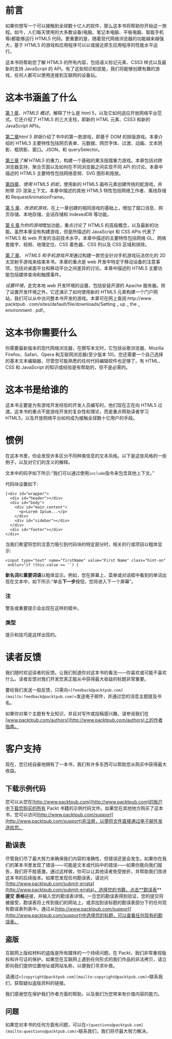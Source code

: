 # 前言

如果你想写一个可以接触到全球数十亿人的软件，那么这本书将帮助你开始这一旅程。如今，人们每天使用的大多数设备(电脑、笔记本电脑、平板电脑、智能手机等)都能够运行 HTML5 代码。更重要的是，随着现代网络浏览器的功能越来越强大，基于 HTML5 的游戏和应用程序可以以或接近原生应用程序的性能水平运行。

这本书将帮助您了解 HTML5 的所有内容，包括语义标记元素、CSS3 样式以及最新的支持 JavaScript 的 API。有了这些知识和技能，我们将能够创建有趣的游戏，任何人都可以使用连接到互联网的设备玩。

# 这本书涵盖了什么

[第 1 章](1.html "Chapter 1. An Overview of HTML5")、*HTML5 概述*，解释了什么是 html 5，以及它如何适应开放网络平台范式。它还介绍了 HTML5 的三大支柱，即新的 HTML 元素、CSS3 和新的 JavaScript APIs。

[第二章](2.html "Chapter 2. HTML5 Typography")*html 5 排版*介绍了书中的第一款游戏，即基于 DOM 的排版游戏。本章介绍的 HTML5 主要特性包括网页表单、元数据、网页字体、过渡、动画、文本阴影、框阴影、窗口。JSON，和 querySelector。

[第三章](3.html "Chapter 3. Understanding the Gravity of HTML5")*了解 HTML5* 的重力，构建一个基础的果冻摇摆重力游戏。本章包括对跨浏览器支持、聚合页面以及如何在不同浏览器之间实现不同 API 的讨论。本章中描述的 HTML5 主要特性包括网络音频、SVG 图形和拖放。

[第四章](4.html "Chapter 4. Using HTML5 to Catch a Snake")、*使用 HTML5 抓蛇*，使用新的 HTML5 画布元素创建传统的蛇游戏，并附带 2D 渲染上下文。本章中描述的其他 HTML5 特性包括网络工作者、离线存储和 RequestAnimationFrame。

[第 5 章](5.html "Chapter 5. Improving the Snake Game")、*改进蛇游戏*，在上一章创建的相同游戏的基础上，增加了窗口消息、网页存储、本地存储、会话存储和 IndexedDB 等功能。

[第 6 章](6.html "Chapter 6. Adding Features to Your Game")*为你的游戏*增加功能，重点讨论了 HTML5 的高级概念，以及最新的功能。虽然本章没有构建游戏，但是所描述的 JavaScript 和 CSS APIs 代表了 HTML5 和 web 开发的当前技术水平。本章中描述的主要特性包括网络 GL、网络套接字、视频、地理定位、CSS 着色器、CSS 列以及 CSS 区域和排除。

[第 7 章](7.html "Chapter 7. HTML5 and Mobile Game Development")、 *HTML5 和手机游戏开发*通过构建一款完全针对手机游戏玩法优化的 2D 太空射手游戏来结束本书。本章的重点是 web 开发中特定于移动设备的注意事项，包括对桌面平台和移动平台之间差异的讨论。本章中描述的 HTML5 主要功能包括媒体查询和触摸事件。

*设置环境*，走完本地 web 开发环境的设置，包括安装开源的 Apache 服务器。除了设置开发环境之外，它还演示了如何使用新的 HTML5 元素构建一个门户网站，我们可以从中访问整本书开发的游戏。本章可在网上查阅:http://www . packtpub . com/sites/default/file/downloads/Setting _ up _ the _ environment . pdf。

# 这本书你需要什么

你需要最新版本的现代网络浏览器，在撰写本文时，它包括谷歌浏览器、Mozilla Firefox、Safari、Opera 和互联网浏览器(至少版本 10)。您还需要一个自己选择的基本文本编辑器，尽管您可能熟悉的任何代码编辑软件也足够了。有 HTML、CSS 和 JavaScript 的知识或经验是有帮助的，但不是必需的。

# 这本书是给谁的

这本书主要是为有游戏开发经验的开发人员编写的，他们现在正在向 HTML5 过渡。这本书的重点不是游戏开发的复杂性和理论，而是重点帮助读者学习 HTML5，以及开放网络平台如何成为接触全球数十亿用户的手段。

# 惯例

在这本书里，你会发现许多区分不同种类信息的文本风格。以下是这些风格的一些例子，以及对它们的含义的解释。

文本中的码字如下所示:“我们可以通过使用`include`指令来包含其他上下文。”

代码块设置如下:

```
[<div id="wrapper">
  <div id="header"></div>
  <div id="body">
    <div id="main_content">
      <p>Lorem Ipsum...</p>
    </div>
    <div id="sidebar"></div>
  </div>
  <div id="footer"></div>
</div>
```

当我们希望将您的注意力吸引到代码块的特定部分时，相关的行或项目以粗体显示:

```
<input type="text" name="firstName" value="First Name" class="hint-on"
 onblur="if (this.value == '') {

```

**新名词**和**重要词语**以粗体显示。例如，您在屏幕上、菜单或对话框中看到的单词出现在文本中，如下所示:“单击**下一步**按钮，您将进入下一个屏幕”。

### 注

警告或重要提示会出现在这样的框中。

### 类型

提示和技巧是这样出现的。

# 读者反馈

我们随时欢迎读者的反馈。让我们知道你对这本书的看法——你喜欢或可能不喜欢什么。读者反馈对我们开发您真正能从中获得最大收益的标题非常重要。

要给我们发送一般反馈，只需向`<[feedback@packtpub.com](mailto:feedback@packtpub.com)>`发送电子邮件，并通过您的消息主题提及书名。

如果你对某个主题有专业知识，并且对写作或投稿感兴趣，请参阅我们在[www.packtpub.com/authors](http://www.packtpub.com/authors)上的作者指南。

# 客户支持

现在，您已经自豪地拥有了一本书，我们有许多东西可以帮助您从购买中获得最大收益。

## 下载示例代码

您可以从您在[http://www.packtpub.com](http://www.packtpub.com)的账户中下载您购买的所有 Packt 书籍的示例代码文件。如果您在其他地方购买了这本书，您可以访问[http://www.packtpub.com/support](http://www.packtpub.com/support)并注册，以便将文件直接通过电子邮件发送给您。

## 勘误表

尽管我们尽了最大努力来确保我们内容的准确性，但错误还是会发生。如果你在我们的某本书里发现了错误——可能是文本或代码中的错误——如果你能向我们报告，我们将不胜感激。通过这样做，你可以让其他读者免受挫折，并帮助我们改进这本书的后续版本。如果您发现任何勘误表，请访问[http://www.packtpub.com/submit-errata](http://www.packtpub.com/submit-errata)，选择您的书籍，点击**勘误表** **提交** **表格**链接，并输入您的勘误表详情。一旦您的勘误表得到验证，您的提交将被接受，勘误表将上传到我们的网站上，或添加到该标题的勘误表部分下的任何现有勘误表列表中。通过从[http://www.packtpub.com/support](http://www.packtpub.com/support)中选择您的标题，可以查看任何现有的勘误表。

## 盗版

互联网上版权材料的盗版是所有媒体的一个持续问题。在 Packt，我们非常重视版权和许可证的保护。如果您在互联网上遇到任何形式的我们作品的非法拷贝，请立即向我们提供位置地址或网站名称，以便我们寻求补救。

请通过`<[copyright@packtpub.com](mailto:copyright@packtpub.com)>`联系我们，获取疑似盗版资料的链接。

我们感谢您在保护我们作者方面的帮助，以及我们为您带来有价值内容的能力。

## 问题

如果您对本书的任何方面有问题，可以在`<[questions@packtpub.com](mailto:questions@packtpub.com)>`联系我们，我们将尽最大努力解决。
